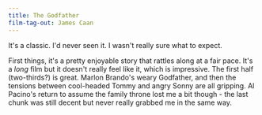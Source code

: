 ```yaml
---
title: The Godfather
film-tag-out: James Caan
---
```


It's a classic. I'd never seen it. I wasn't really sure what to expect.

First things, it's a pretty enjoyable story that rattles along at a fair pace. It's a _long_ film but it doesn't really feel like it, which is impressive. The first half (two-thirds?) is great. Marlon Brando's weary Godfather, and then the tensions between cool-headed Tommy and angry Sonny are all gripping. Al Pacino's return to assume the family throne lost me a bit though - the last chunk was still decent but never really grabbed me in the same way.